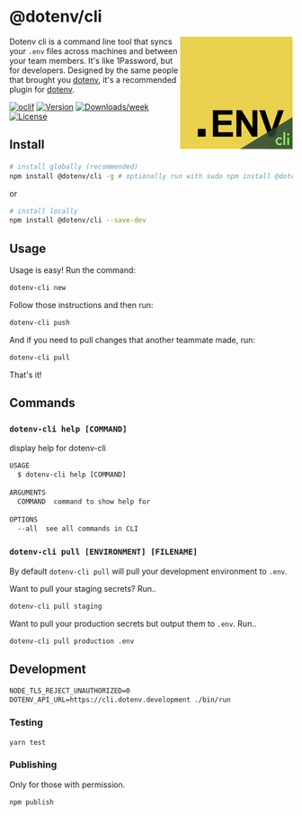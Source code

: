 # @dotenv/cli

<img src="https://raw.githubusercontent.com/dotenv-org/cli/master/dotenv-cli.png" alt="@dotenv/cli" align="right" />

Dotenv cli is a command line tool that syncs your `.env` files across machines and between your team members. It's like 1Password, but for developers. Designed by the same people that brought you [dotenv](https://github.com/motdotla/dotenv), it's a recommended plugin for [dotenv](https://github.com/motdotla/dotenv).

[![oclif](https://img.shields.io/badge/cli-oclif-brightgreen.svg)](https://oclif.io)
[![Version](https://img.shields.io/npm/v/@dotenv/cli.svg)](https://npmjs.org/package/@dotenv/cli)
[![Downloads/week](https://img.shields.io/npm/dw/@dotenv/cli.svg)](https://npmjs.org/package/@dotenv/cli)
[![License](https://img.shields.io/npm/l/@dotenv/cli.svg)](https://github.com/dotenv-org/cli/blob/master/package.json)

## Install

```bash
# install globally (recommended)
npm install @dotenv/cli -g # optionally run with sudo npm install @dotenv/cli -g
```

or

```bash
# install locally
npm install @dotenv/cli --save-dev
```

## Usage

Usage is easy! Run the command:

```bash
dotenv-cli new
```

Follow those instructions and then run:

```bash
dotenv-cli push
```

And if you need to pull changes that another teammate made, run:

```bash
dotenv-cli pull
```

That's it!

## Commands

### `dotenv-cli help [COMMAND]`

display help for dotenv-cli

```
USAGE
  $ dotenv-cli help [COMMAND]

ARGUMENTS
  COMMAND  command to show help for

OPTIONS
  --all  see all commands in CLI
```

### `dotenv-cli pull [ENVIRONMENT] [FILENAME]`

By default `dotenv-cli pull` will pull your development environment to `.env`.

Want to pull your staging secrets? Run..

```bash
dotenv-cli pull staging
```

Want to pull your production secrets but output them to `.env`. Run..

```bash
dotenv-cli pull production .env
```

## Development

```
NODE_TLS_REJECT_UNAUTHORIZED=0 DOTENV_API_URL=https://cli.dotenv.development ./bin/run
```

### Testing

```
yarn test
```

### Publishing

Only for those with permission.

```
npm publish
```
